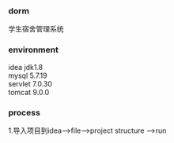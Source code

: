 ### dorm
学生宿舍管理系统
### environment <br />
idea jdk1.8  <br />
mysql     5.7.19        <br />
servlet  7.0.30  <br />
tomcat   9.0.0    <br />
### process
1.导入项目到idea-->file-->project structure -->run

